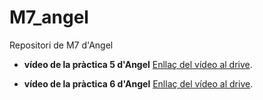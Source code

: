 # M7_angel
Repositori de M7 d'Angel


+ **vídeo de la pràctica 5 d'Angel** [Enllaç del vídeo al drive](https://drive.google.com/file/d/1lR009kJcLl-7CC9CwRA5LsWEVfLOwomi/view?usp=drive_link).

+ **vídeo de la pràctica 6 d'Angel** [Enllaç del vídeo al drive](https://drive.google.com/file/d/1yfjPHMD4MYjIADOMY5V1A-xibSSGLvrv/view?usp=drive_link).
